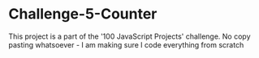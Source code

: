 # Challenge-5-Counter
This project is a part of the '100 JavaScript Projects' challenge. No copy pasting whatsoever - I am making sure I code everything from scratch
